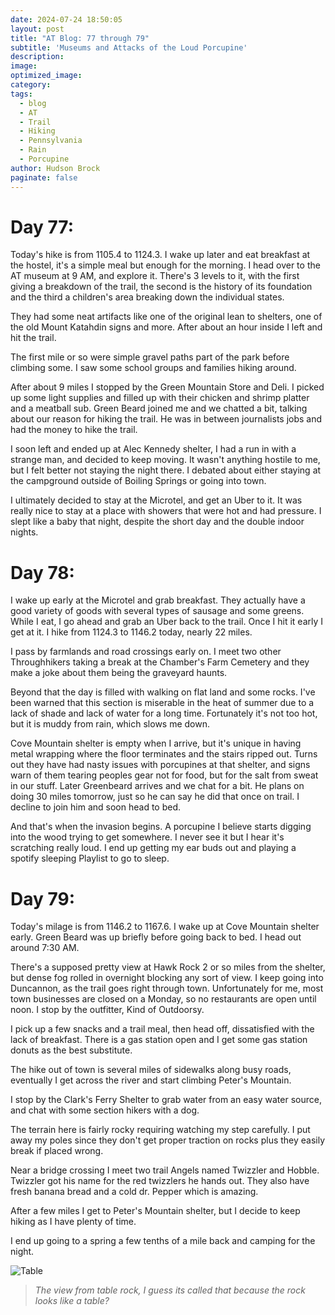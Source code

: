 ```yaml
---
date: 2024-07-24 18:50:05
layout: post
title: "AT Blog: 77 through 79"
subtitle: 'Museums and Attacks of the Loud Porcupine'
description:
image: 
optimized_image: 
category:
tags:
  - blog
  - AT
  - Trail
  - Hiking
  - Pennsylvania
  - Rain
  - Porcupine
author: Hudson Brock
paginate: false
---
```


# Day 77:

Today's hike is from 1105.4 to 1124.3. I wake up later and eat breakfast at the hostel, it's a simple meal but enough for the morning. I head over to the AT museum at 9 AM, and explore it. There's 3 levels to it, with the first giving a breakdown of the trail, the second is the history of its foundation and the third a children's area breaking down the individual states.

They had some neat artifacts like one of the original lean to shelters, one of the old Mount Katahdin signs and more. After about an hour inside I left and hit the trail. 

The first mile or so were simple gravel paths part of the park before climbing some. I saw some school groups and families hiking around.

After about 9 miles I stopped by the Green Mountain Store and Deli. I picked up some light supplies and filled up with their chicken and shrimp platter and a meatball sub. Green Beard joined me and we chatted a bit, talking about our reason for hiking the trail. He was in between journalists jobs and had the money to hike the trail.

I soon left and ended up at Alec Kennedy shelter, I had a run in with a strange man, and decided to keep moving. It wasn't anything hostile to me, but I felt better not staying the night there. I debated about either staying at the campground outside of Boiling Springs or going into town. 

I ultimately decided to stay at the Microtel, and get an Uber to it. It was really nice to stay at a place with showers that were hot and had pressure. I slept like a baby that night, despite the short day and the double indoor nights.

# Day 78:

I wake up early at the Microtel and grab breakfast. They actually have a good variety of goods with several types of sausage and some greens. While I eat, I go ahead and grab an Uber back to the trail. Once I hit it early I get at it. I hike from 1124.3 to 1146.2 today, nearly 22 miles. 

I pass by farmlands and road crossings early on. I meet two other Throughhikers taking a break at the Chamber's Farm Cemetery and they make a joke about them being the graveyard haunts.

Beyond that the day is filled with walking on flat land and some rocks. I've been warned that this section is miserable in the heat of summer due to a lack of shade and lack of water for a long time. Fortunately it's not too hot, but it is muddy from rain, which slows me down.

Cove Mountain shelter is empty when I arrive, but it's unique in having metal wrapping where the floor terminates and the stairs ripped out. Turns out they have had nasty issues with porcupines at that shelter, and signs warn of them tearing peoples gear not for food, but for the salt from sweat in our stuff. Later Greenbeard arrives and we chat for a bit. He plans on doing 30 miles tomorrow, just so he can say he did that once on trail. I decline to join him and soon head to bed.

And that's when the invasion begins. A porcupine I believe starts digging into the wood trying to get somewhere. I never see it but I hear it's scratching really loud. I end up getting my ear buds out and playing a spotify sleeping Playlist to go to sleep.  

# Day 79:

Today's milage is from 1146.2 to 1167.6. I wake up at Cove Mountain shelter early. Green Beard was up briefly before going back to bed. I head out around 7:30 AM.

There's a supposed pretty view at Hawk Rock 2 or so miles from the shelter, but dense fog rolled in overnight blocking any sort of view. I keep going into Duncannon, as the trail goes right through town. Unfortunately for me, most town businesses are closed on a Monday, so no restaurants are open until noon. I stop by the outfitter, Kind of Outdoorsy.

I pick up a few snacks and a trail meal, then head off, dissatisfied with the lack of breakfast. There is a gas station open and I get some gas station donuts as the best substitute.

The hike out of town is several miles of sidewalks along busy roads, eventually I get across the river and start climbing Peter's Mountain.

I stop by the Clark's Ferry Shelter to grab water from an easy water source, and chat with some section hikers with a dog.

The terrain here is fairly rocky requiring watching my step carefully. I put away my poles since they don't get proper traction on rocks plus they easily break if placed wrong.

Near a bridge crossing I meet two trail Angels named Twizzler and Hobble. Twizzler got his name for the red twizzlers he hands out. They also have fresh banana bread and a cold dr. Pepper which is amazing.

After a few miles I get to Peter's Mountain shelter, but I decide to keep hiking as I have plenty of time.

I end up going to a spring a few tenths of a mile back and camping for the night.

![Table](https://i.imgur.com/447AHM6.jpeg "The view from table rock, I guess its called that because the rock looks like a table?")

>*The view from table rock, I guess its called that because the rock looks like a table?*